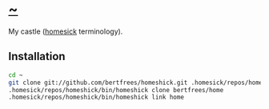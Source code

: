 [~][home]
=========

My castle ([homesick][] terminology).

Installation
------------
```sh
cd ~
git clone git://github.com/bertfrees/homeshick.git .homesick/repos/homeshick
.homesick/repos/homeshick/bin/homeshick clone bertfrees/home
.homesick/repos/homeshick/bin/homeshick link home
```

[home]: https://github.com/bertfrees/home
[homesick]: https://github.com/technicalpickles/homesick
[bert]: https://github.com/bertfrees
